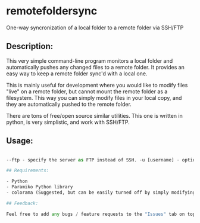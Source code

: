 # remotefoldersync
One-way syncronization of a local folder to a remote folder via SSH/FTP

## Description:

This very simple command-line program monitors a local folder and automatically pushes any changed files to a remote folder. It provides an easy way to keep a remote folder sync'd with a local one.

This is mainly useful for development where you would like to modify files "live" on a remote folder, but cannot mount the remote folder as a filesystem. This way you can simply modify files in your local copy, and they are automatically pushed to the remote folder.

There are tons of free/open source similar utilities. This one is written in python, is very simplistic, and work with SSH/FTP.

## Usage:

``` remotefoldersync.py [--ftp] -u [username] -p [password] -h [hostname] [-P port] [local_folder] [remote_folder]

--ftp - specify the server as FTP instead of SSH. -u [username] - optional, the username. -p [password] - optional, the password. -h [hostname] - optional, the hostname. [local_folder] - the local folder to monitor for changes. [remote_folder] - the remote folder that mirros the local_folder. NOTE: You cannot currently use the ~ symbol. Just use a relative path like "path/to/folder" or an absolute path like "/path/to/folder". ```

## Requirements:

- Python
- Paramiko Python library
- colorama (Suggested, but can be easily turned off by simply modifying the header of the main python file)

## Feedback:

Feel free to add any bugs / feature requests to the "Issues" tab on top. Forums & google group will come later if necessary.
